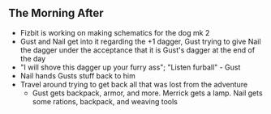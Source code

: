 ## The Morning After

- Fizbit is working on making schematics for the dog mk 2
- Gust and Nail get into it regarding the +1 dagger, Gust trying to give Nail the dagger under the acceptance that it is Gust's dagger at the end of the day
- "I will shove this dagger up your furry ass"; "Listen furball" - Gust
- Nail hands Gusts stuff back to him
- Travel around trying to get back all that was lost from the adventure
    - Gust gets backpack, armor, and more. Merrick gets a lamp. Nail gets some rations, backpack, and weaving tools

